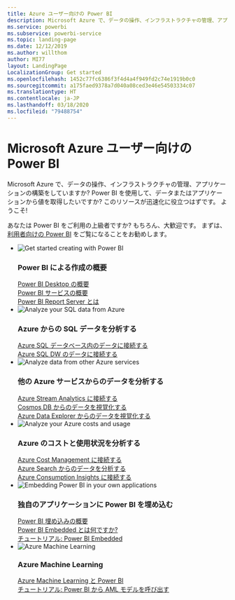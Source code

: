 ```yaml
---
title: Azure ユーザー向けの Power BI
description: Microsoft Azure で、データの操作、インフラストラクチャの管理、アプリケーションの構築をしていますか?
ms.service: powerbi
ms.subservice: powerbi-service
ms.topic: landing-page
ms.date: 12/12/2019
ms.author: willthom
author: MI77
layout: LandingPage
LocalizationGroup: Get started
ms.openlocfilehash: 1452c77fc6386f3f4d4a4f949fd2c74e1919b0c0
ms.sourcegitcommit: a175faed9378a7d040a08ced3e46e54503334c07
ms.translationtype: HT
ms.contentlocale: ja-JP
ms.lasthandoff: 03/18/2020
ms.locfileid: "79488754"
---
```

# <a name="power-bi-for-microsoft-azure-users"></a>Microsoft Azure ユーザー向けの Power BI 

Microsoft Azure で、データの操作、インフラストラクチャの管理、アプリケーションの構築をしていますか? Power BI を使用して、データまたはアプリケーションから値を取得したいですか? このリソースが迅速化に役立つはずです。 ようこそ!

あなたは Power BI をご利用の上級者ですか? もちろん、大歓迎です。 まずは、[利用者向けの Power BI](consumer/index.yml) をご覧になることをお勧めします。

<ul class="panelContent cardsF"> 
            <li> 
                  <div class="cardSize"> 
                        <div class="cardPadding"> 
                              <div class="card"> 
                                    <div class="cardImageOuter">
                                          <div class="cardImage">
                                                <img alt="Get started creating with Power BI" src="media/power-bi-creator-landing/power-bi-designer-get-started.svg" data-linktype="relative-path">
                                          </div>
                                    </div>
                                    <div class="cardText"> 
                                          <h3>Power BI による作成の概要</h3> 
                                          <p></p>
                                               <a href="desktop-what-is-desktop.md">Power BI Desktop の概要</a><br/> 
                                               <a href="fundamentals/power-bi-overview.md">Power BI サービスの概要</a><br/> 
                                               <a href="report-server/get-started.md">Power BI Report Server とは</a>
                                    </div> 
                              </div> 
                        </div> 
                  </div> 
            </li>
            <li> 
                  <div class="cardSize"> 
                        <div class="cardPadding"> 
                              <div class="card"> 
                                    <div class="cardImageOuter">
                                          <div class="cardImage">
                                                <img alt="Analyze your SQL data from Azure" src="media/power-bi-creator-landing/power-bi-designer-transform-shape-data.svg" data-linktype="relative-path">
                                          </div>
                                    </div>
                                    <div class="cardText"> 
                                          <h3>Azure からの SQL データを分析する</h3> 
                                          <p></p>
                                                <a href="service-azure-sql-database-with-direct-connect.md">Azure SQL データベース内のデータに接続する</a><br/> 
                                                <a href="service-azure-sql-data-warehouse-with-direct-connect.md">Azure SQL DW のデータに接続する</a> 
                                    </div> 
                              </div> 
                        </div> 
                  </div> 
            </li>
            <li> 
                  <div class="cardSize"> 
                        <div class="cardPadding"> 
                              <div class="card"> 
                                    <div class="cardImageOuter">
                                          <div class="cardImage">
                                                <img alt="Analyze data from other Azure services" src="media/power-bi-creator-landing/power-bi-designer-connect-data.svg" data-linktype="relative-path">
                                          </div>
                                    </div>
                                    <div class="cardText"> 
                                          <h3>他の Azure サービスからのデータを分析する</h3> 
                                          <p></p>
                                                <a href="https://docs.microsoft.com/azure/stream-analytics/stream-analytics-power-bi-dashboard">Azure Stream Analytics に接続する</a><br/> 
                                                <a href="https://docs.microsoft.com/azure/cosmos-db/powerbi-visualize">Cosmos DB からのデータを視覚化する</a><br/> 
                                                <a href="https://docs.microsoft.com/azure/data-explorer/visualize-power-bi">Azure Data Explorer からのデータを視覚化する</a>
                                    </div> 
                              </div> 
                        </div> 
                  </div> 
            </li>
            <li> 
                  <div class="cardSize"> 
                        <div class="cardPadding"> 
                              <div class="card"> 
                                    <div class="cardImageOuter">
                                          <div class="cardImage">
                                                <img alt="Analyze your Azure costs and usage" src="media/power-bi-creator-landing/power-bi-designer-licensing.svg" data-linktype="relative-path">
                                          </div>
                                    </div>
                                    <div class="cardText"> 
                                          <h3>Azure のコストと使用状況を分析する</h3> 
                                          <p></p>
                                                <a href="desktop-connect-azure-cost-management.md">Azure Cost Management に接続する</a><br/> 
                                                <a href="service-connect-to-azure-search.md">Azure Search からのデータを分析する</a><br/> 
                                                <a href="desktop-connect-azure-consumption-insights.md">Azure Consumption Insights に接続する</a>
                                    </div> 
                              </div> 
                        </div> 
                  </div> 
            </li>
            <li> 
                  <div class="cardSize"> 
                        <div class="cardPadding"> 
                              <div class="card"> 
                                    <div class="cardImageOuter">
                                          <div class="cardImage">
                                                <img alt="Embedding Power BI in your own applications" src="media/power-bi-creator-landing/power-bi-designer-modeling-data-relationships.svg" data-linktype="relative-path">
                                          </div>
                                    </div>
                                    <div class="cardText"> 
                                          <h3>独自のアプリケーションに Power BI を埋め込む</h3> 
                                          <p></p>
                                                <a href="developer/embedded/embedding.md">Power BI 埋め込みの概要</a><br/>
                                                <a href="developer/embedded/azure-pbie-what-is-power-bi-embedded.md">Power BI Embedded とは何ですか?</a><br/> 
                                                <a href="developer/embedded/embed-sample-for-customers.md">チュートリアル: Power BI Embedded </a> 
                                    </div> 
                              </div> 
                        </div> 
                  </div> 
            </li>
            <li> 
                  <div class="cardSize"> 
                        <div class="cardPadding"> 
                              <div class="card"> 
                                    <div class="cardImageOuter">
                                          <div class="cardImage">
                                                <img alt="Azure Machine Learning" src="media/power-bi-creator-landing/power-bi-designer-create-reports-visuals-dashboards.svg" data-linktype="relative-path">
                                          </div>
                                    </div>
                                    <div class="cardText"> 
                                          <h3>Azure Machine Learning</h3> 
                                          <p></p>
                                                <a href="service-machine-learning-integration.md">Azure Machine Learning と Power BI</a><br/> 
                                                <a href="service-tutorial-invoke-machine-learning-model.md">チュートリアル: Power BI から AML モデルを呼び出す</a><br/> 
                                    </div> 
                              </div> 
                        </div> 
                  </div> 
            </li>
</ul>



